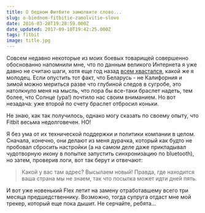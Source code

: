 ```yaml
---
title: О бедном Фитбите замолвите слово...
slug: o-biednom-fitbitie-zamolvitie-slovo
date: 2016-03-28T19:28:59.000Z
date_updated: 2017-09-10T19:42:25.000Z
tags: fitbit
image: title.jpg
---
```


Совсем недавно некоторые из моих боевых товарищей совершенно обоснованно напомнили мне, что по данным великого Интернета я уже давно не считаю шаги, хотя еще год назад [всем хвастался](/2015/05/24/sport-sport-sport/), какой же я молодец. Если опустить тот факт, что Беларусь - не Калифорния и зимой можно мериться разве что глубиной следов в сугробе, это натолкнуло меня на мысль, что пора бы все-таки браслет надеть, тем более, что Солнце (ура!) почтило нас своим вниманием. Но вот незадача: уже второй по счету браслет отбросил коньки.

Не знаю, как так получилось, однако могу сказать по своему опыту, что Fitbit весьма недолговечен. НО!

Я без ума от их технической поддержки и политики компании в целом. Сначала, конечно, они делают из меня дурачка, который как будто не пробовал сбросить настройки (а на самом деле даже прикладывал чудотворную икону в попытке запустить синхронизацию по bluetooth), но затем, проверив логи, вот так берут и отвечают:

> Какой у вас там адрес? Высылаем новый! Правда, где находится ваша страна мы не знаем, так что посылка может идти дней пять.

И вот уже новенький Flex летит на замену отработавшему всего три месяца предшедственнику. Возможно, тогда супруга отдаст мне мой трекер, который еще пока дышит. Не серчайте, ребята...
